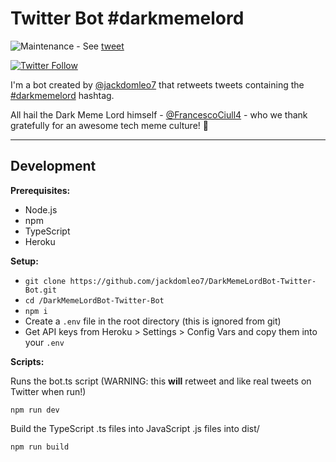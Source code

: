 # Twitter Bot #darkmemelord

![Maintenance](https://img.shields.io/maintenance/no/2020) - See [tweet](https://twitter.com/DarkMemeLordBot/status/1334057108166283264)

[![Twitter Follow](https://img.shields.io/twitter/follow/DarkMemeLordBot?style=social)](https://twitter.com/DarkMemeLordBot)

I'm a bot created by [@jackdomleo7](https://twitter.com/jackdomleo7) that retweets tweets containing the [#darkmemelord](https://twitter.com/search?q=%23darkmemelord) hashtag.

All hail the Dark Meme Lord himself - [@FrancescoCiull4](https://twitter.com/FrancescoCiull4) - who we thank gratefully for an awesome tech meme culture! 🙏

---

## Development

**Prerequisites:**

- Node.js
- npm
- TypeScript
- Heroku

**Setup:**

- `git clone https://github.com/jackdomleo7/DarkMemeLordBot-Twitter-Bot.git`
- `cd /DarkMemeLordBot-Twitter-Bot`
- `npm i`
- Create a `.env` file in the root directory (this is ignored from git)
- Get API keys from Heroku > Settings > Config Vars and copy them into your `.env`

**Scripts:**

Runs the bot.ts script (WARNING: this **will** retweet and like real tweets on Twitter when run!)
```
npm run dev
```

Build the TypeScript .ts files into JavaScript .js files into dist/
```
npm run build
```
